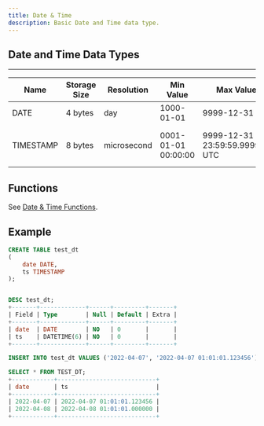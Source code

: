 ```yaml
---
title: Date & Time
description: Basic Date and Time data type.
---
```


## Date and Time Data Types

---
|  Name | Storage Size |  Resolution  | Min Value             | Max Value                     | Description
|------------| ------- |  ----------- | --------------------- |--------------------------------- | ---------------------- |
|  DATE      | 4 bytes |  day         | 1000-01-01            | 9999-12-31                       | YYYY-MM-DD             |
|  TIMESTAMP | 8 bytes |  microsecond | 0001-01-01 00:00:00   | 9999-12-31 23:59:59.999999 UTC   | YYYY-MM-DD hh:mm:ss[.fraction], up to microseconds (6 digits) precision

## Functions

See [Date & Time Functions](/doc/reference/functions/datetime-functions).

## Example
```sql
CREATE TABLE test_dt
(
    date DATE,
    ts TIMESTAMP 
);


DESC test_dt;
+-------+-------------+------+---------+-------+
| Field | Type        | Null | Default | Extra |
+-------+-------------+------+---------+-------+
| date  | DATE        | NO   | 0       |       |
| ts    | DATETIME(6) | NO   | 0       |       |
+-------+-------------+------+---------+-------+

INSERT INTO test_dt VALUES ('2022-04-07', '2022-04-07 01:01:01.123456'), ('2022-04-08', '2022-04-08 01:01:01');

SELECT * FROM TEST_DT;
+------------+----------------------------+
| date       | ts                         |
+------------+----------------------------+
| 2022-04-07 | 2022-04-07 01:01:01.123456 |
| 2022-04-08 | 2022-04-08 01:01:01.000000 |
+------------+----------------------------+
```
